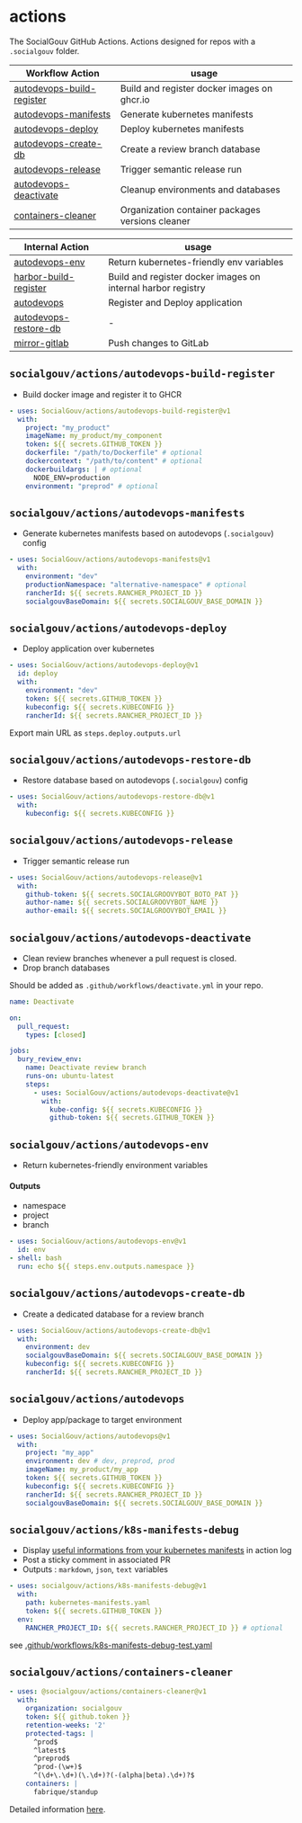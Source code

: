 # actions

The SocialGouv GitHub Actions. Actions designed for repos with a `.socialgouv` folder.

| Workflow Action                                                          | usage                                                        | 
| ------------------------------------------------------------------------ | ------------------------------------------------------------ | 
| [autodevops-build-register](#socialgouvactionsautodevops-build-register) | Build and register docker images on ghcr.io                  | 
| [autodevops-manifests](#socialgouvactionsautodevops-manifests)           | Generate kubernetes manifests                                | 
| [autodevops-deploy](#socialgouvactionsautodevops-deploy)                 | Deploy kubernetes manifests                                  | 
| [autodevops-create-db](#socialgouvactionsautodevops-create-db)           | Create a review branch database                              | 
| [autodevops-release](#socialgouvactionsautodevops-release)               | Trigger semantic release run                                 |
| [autodevops-deactivate](#socialgouvactionsautodevops-deactivate)         | Cleanup environments and databases                           |
| [containers-cleaner](#socialgouvactionscontainers-cleaner)               | Organization container packages versions cleaner             |

| Internal Action                                                          | usage                                                        | 
| ------------------------------------------------------------------------ | ------------------------------------------------------------ | 
| [autodevops-env](#socialgouvactionsautodevops-env)                       | Return kubernetes-friendly env variables                     | 
| [harbor-build-register](#socialgouvactionsharbor-build-register)         | Build and register docker images on internal harbor registry | 
| [autodevops](#socialgouvactionsautodevops)                               | Register and Deploy application                              | 
| [autodevops-restore-db](#socialgouvactionsautodevops-restore-db)         | -                                                            | 
| [mirror-gitlab](#socialgouvactionsmirror-gitlab)                         | Push changes to GitLab                                       |


## `socialgouv/actions/autodevops-build-register`

- Build docker image and register it to GHCR

```yaml
- uses: SocialGouv/actions/autodevops-build-register@v1
  with:
    project: "my_product"
    imageName: my_product/my_component
    token: ${{ secrets.GITHUB_TOKEN }}
    dockerfile: "/path/to/Dockerfile" # optional
    dockercontext: "/path/to/content" # optional
    dockerbuildargs: | # optional
      NODE_ENV=production
    environment: "preprod" # optional

```

## `socialgouv/actions/autodevops-manifests`

- Generate kubernetes manifests based on autodevops (`.socialgouv`) config

```yaml
- uses: SocialGouv/actions/autodevops-manifests@v1
  with:
    environment: "dev"
    productionNamespace: "alternative-namespace" # optional
    rancherId: ${{ secrets.RANCHER_PROJECT_ID }}
    socialgouvBaseDomain: ${{ secrets.SOCIALGOUV_BASE_DOMAIN }}
```

## `socialgouv/actions/autodevops-deploy`

- Deploy application over kubernetes

```yaml
- uses: SocialGouv/actions/autodevops-deploy@v1
  id: deploy
  with:
    environment: "dev"
    token: ${{ secrets.GITHUB_TOKEN }}
    kubeconfig: ${{ secrets.KUBECONFIG }}
    rancherId: ${{ secrets.RANCHER_PROJECT_ID }}
```

Export main URL as `steps.deploy.outputs.url`

## `socialgouv/actions/autodevops-restore-db`

- Restore database based on autodevops (`.socialgouv`) config

```yaml
- uses: SocialGouv/actions/autodevops-restore-db@v1
  with:
    kubeconfig: ${{ secrets.KUBECONFIG }}
```

## `socialgouv/actions/autodevops-release`

- Trigger semantic release run

```yaml
- uses: SocialGouv/actions/autodevops-release@v1
  with:
    github-token: ${{ secrets.SOCIALGROOVYBOT_BOTO_PAT }}
    author-name: ${{ secrets.SOCIALGROOVYBOT_NAME }}
    author-email: ${{ secrets.SOCIALGROOVYBOT_EMAIL }}
```

## `socialgouv/actions/autodevops-deactivate`

- Clean review branches whenever a pull request is closed.
- Drop branch databases

Should be added as `.github/workflows/deactivate.yml` in your repo.

```yaml
name: Deactivate

on:
  pull_request:
    types: [closed]

jobs:
  bury_review_env:
    name: Deactivate review branch
    runs-on: ubuntu-latest
    steps:
      - uses: SocialGouv/actions/autodevops-deactivate@v1
        with:
          kube-config: ${{ secrets.KUBECONFIG }}
          github-token: ${{ secrets.GITHUB_TOKEN }}
```

## `socialgouv/actions/autodevops-env`

- Return kubernetes-friendly environment variables

#### Outputs

 - namespace
 - project
 - branch

```yaml
- uses: SocialGouv/actions/autodevops-env@v1
  id: env
- shell: bash
  run: echo ${{ steps.env.outputs.namespace }}
```

## `socialgouv/actions/autodevops-create-db`

- Create a dedicated database for a review branch

```yaml
- uses: SocialGouv/actions/autodevops-create-db@v1
  with:
    environment: dev
    socialgouvBaseDomain: ${{ secrets.SOCIALGOUV_BASE_DOMAIN }}
    kubeconfig: ${{ secrets.KUBECONFIG }}
    rancherId: ${{ secrets.RANCHER_PROJECT_ID }}
```


## `socialgouv/actions/autodevops`

- Deploy app/package to target environment

```yaml
- uses: SocialGouv/actions/autodevops@v1
  with:
    project: "my_app"
    environment: dev # dev, preprod, prod
    imageName: my_product/my_app
    token: ${{ secrets.GITHUB_TOKEN }}
    kubeconfig: ${{ secrets.KUBECONFIG }}
    rancherId: ${{ secrets.RANCHER_PROJECT_ID }}
    socialgouvBaseDomain: ${{ secrets.SOCIALGOUV_BASE_DOMAIN }}
```


## `socialgouv/actions/k8s-manifests-debug`

- Display [useful informations from your kubernetes manifests](https://github.com/SocialGouv/sre-tools/tree/master/packages/parse-manifests) in action log
- Post a sticky comment in associated PR
- Outputs : `markdown`, `json`, `text` variables

```yaml
- uses: socialgouv/actions/k8s-manifests-debug@v1
  with:
    path: kubernetes-manifests.yaml
    token: ${{ secrets.GITHUB_TOKEN }}
  env:
    RANCHER_PROJECT_ID: ${{ secrets.RANCHER_PROJECT_ID }} # optional
```

see [.github/workflows/k8s-manifests-debug-test.yaml](.github/workflows/k8s-manifests-debug-test.yaml)

## `socialgouv/actions/containers-cleaner`

```yaml
- uses: @socialgouv/actions/containers-cleaner@v1
  with:
    organization: socialgouv
    token: ${{ github.token }}
    retention-weeks: '2'
    protected-tags: |
      ^prod$
      ^latest$
      ^preprod$
      ^prod-(\w+)$
      ^(\d+\.\d+)(\.\d+)?(-(alpha|beta).\d+)?$
    containers: |
      fabrique/standup
```

Detailed information [here](https://github.com/SocialGouv/actions/tree/master/containers-cleaner).
